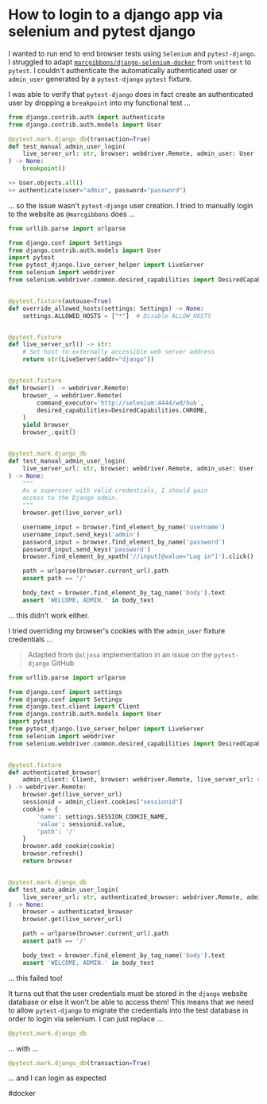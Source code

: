# How to login to a django app via selenium and pytest django

I wanted to run end to end browser tests using `Selenium` and `pytest-django`.  I struggled to adapt [`marcgibbons/django-selenium-docker`](https://github.com/marcgibbons/django-selenium-docker) from `unittest` to `pytest`.  I couldn't authenticate the automatically authenticated user or `admin_user` generated by a `pytest-django` `pytest` fixture.

I was able to verify that `pytest-django` does in fact create an authenticated user by dropping a `breakpoint` into my functional test ...

```python
from django.contrib.auth import authenticate
from django.contrib.auth.models import User

@pytest.mark.django_db(transaction=True)
def test_manual_admin_user_login(
    live_server_url: str, browser: webdriver.Remote, admin_user: User
) -> None:
    breakpoint()
```

```python
>> User.objects.all()
>> authenticate(user="admin", password="password")
```

... so the issue wasn't `pytest-django` user creation.  I tried to manually login to the website as `@marcgibbons` does ...

```python
from urllib.parse import urlparse

from django.conf import Settings
from django.contrib.auth.models import User
import pytest
from pytest_django.live_server_helper import LiveServer
from selenium import webdriver
from selenium.webdriver.common.desired_capabilities import DesiredCapabilities


@pytest.fixture(autouse=True)
def override_allowed_hosts(settings: Settings) -> None:
    settings.ALLOWED_HOSTS = ["*"]  # Disable ALLOW_HOSTS


@pytest.fixture
def live_server_url() -> str:
    # Set host to externally accessible web server address
    return str(LiveServer(addr="django"))


@pytest.fixture
def browser() -> webdriver.Remote:
    browser_ = webdriver.Remote(
        command_executor='http://selenium:4444/wd/hub',
        desired_capabilities=DesiredCapabilities.CHROME,
    )
    yield browser_
    browser_.quit()


@pytest.mark.django_db
def test_manual_admin_user_login(
    live_server_url: str, browser: webdriver.Remote, admin_user: User
) -> None:
    """
    As a superuser with valid credentials, I should gain
    access to the Django admin.
    """
    browser.get(live_server_url)

    username_input = browser.find_element_by_name('username')
    username_input.send_keys('admin')
    password_input = browser.find_element_by_name('password')
    password_input.send_keys('password')
    browser.find_element_by_xpath('//input[@value="Log in"]').click()

    path = urlparse(browser.current_url).path
    assert path == '/'

    body_text = browser.find_element_by_tag_name('body').text
    assert 'WELCOME, ADMIN.' in body_text
```

... this didn't work either.

I tried overriding my browser's cookies with the `admin_user` fixture credentials ...

> Adapted from `@aljosa` implementation in an issue on the `pytest-django` GitHub

```python
from urllib.parse import urlparse

from django.conf import settings
from django.conf import Settings
from django.test.client import Client
from django.contrib.auth.models import User
import pytest
from pytest_django.live_server_helper import LiveServer
from selenium import webdriver
from selenium.webdriver.common.desired_capabilities import DesiredCapabilities


@pytest.fixture
def authenticated_browser(
    admin_client: Client, browser: webdriver.Remote, live_server_url: str
) -> webdriver.Remote:
    browser.get(live_server_url)
    sessionid = admin_client.cookies["sessionid"]
    cookie = {
        'name': settings.SESSION_COOKIE_NAME,
        'value': sessionid.value,
        'path': '/'
    }
    browser.add_cookie(cookie)
    browser.refresh()
    return browser


@pytest.mark.django_db
def test_auto_admin_user_login(
    live_server_url: str, authenticated_browser: webdriver.Remote, admin_user: User
) -> None:
    browser = authenticated_browser
    browser.get(live_server_url)

    path = urlparse(browser.current_url).path
    assert path == '/'

    body_text = browser.find_element_by_tag_name('body').text
    assert 'WELCOME, ADMIN.' in body_text
```

... this failed too!

It turns out that the user credentials must be stored in the `django` website database or else it won't be able to access them!  This means that we need to allow `pytest-django` to migrate the credentials into the test database in order to login via selenium.  I can just replace ...

```python
@pytest.mark.django_db
```

... with ...

```python
@pytest.mark.django_db(transaction=True)
```

... and I can login as expected

#docker